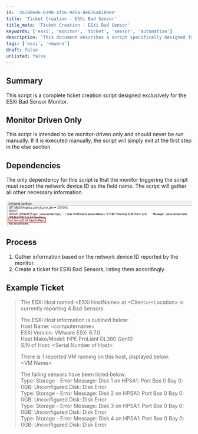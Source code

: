 ```yaml
---
id: '26780ede-b390-4f16-9d5a-de876ab180ee'
title: 'Ticket Creation - ESXi Bad Sensor'
title_meta: 'Ticket Creation - ESXi Bad Sensor'
keywords: ['esxi', 'monitor', 'ticket', 'sensor', 'automation']
description: 'This document describes a script specifically designed for creating tickets for ESXi Bad Sensors, triggered by a monitor. It details the dependencies, process, and provides an example of the generated ticket, ensuring accurate reporting of any issues detected by the monitoring system.'
tags: ['esxi', 'vmware']
draft: false
unlisted: false
---
```


## Summary

This script is a complete ticket creation script designed exclusively for the ESXi Bad Sensor Monitor.

## Monitor Driven Only

This script is intended to be monitor-driven only and should never be run manually. If it is executed manually, the script will simply exit at the first step in the else section.

## Dependencies

The only dependency for this script is that the monitor triggering the script must report the network device ID as the field name. The script will gather all other necessary information.

![Image](../../../static/img/Ticket-Creation---ESXi-Bad-Sensor/image_1.png)

## Process

1. Gather information based on the network device ID reported by the monitor.
2. Create a ticket for ESXi Bad Sensors, listing them accordingly.

## Example Ticket

> The ESXi Host named \<ESXi HostName> at \<Client>/\<Location> is currently reporting 4 Bad Sensors.  
>  
> The ESXi Host information is outlined below:  
> Host Name: \<computername>  
> ESXi Version: VMware ESXi 6.7.0  
> Host Make/Model: HPE ProLiant DL380 Gen10  
> S/N of Host: \<Serial Number of Host>  
>  
> There is 1 reported VM running on this host, displayed below:  
> \<VM Name>  
>  
> The failing sensors have been listed below:  
> Type: Storage - Error      Message: Disk 1 on HPSA1: Port Box 0 Bay 0: 0GB: Unconfigured Disk: Disk Error  
> Type: Storage - Error      Message: Disk 2 on HPSA1: Port Box 0 Bay 0: 0GB: Unconfigured Disk: Disk Error  
> Type: Storage - Error      Message: Disk 3 on HPSA1: Port Box 0 Bay 0: 0GB: Unconfigured Disk: Disk Error  
> Type: Storage - Error      Message: Disk 4 on HPSA1: Port Box 0 Bay 0: 0GB: Unconfigured Disk: Disk Error  



